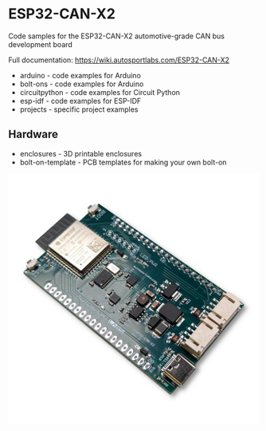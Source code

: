 # ESP32-CAN-X2
Code samples for the ESP32-CAN-X2 automotive-grade CAN bus development board

Full documentation: https://wiki.autosportlabs.com/ESP32-CAN-X2

* arduino - code examples for Arduino
* bolt-ons - code examples for Arduino
* circuitpython - code examples for Circuit Python
* esp-idf - code examples for ESP-IDF
* projects - specific project examples

## Hardware
* enclosures - 3D printable enclosures
* bolt-on-template - PCB templates for making your own bolt-on

![ESP32-CAN-X2](images/1050px-ESP32_CAN_X2_revD_3quarter.jpg)


